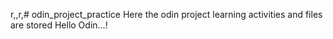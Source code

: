 r,,r,# odin_project_practice Here the odin project learning activities and 
files are stored Hello Odin...!
